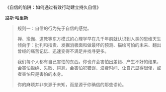 《自信的陷阱：如何通过有效行动建立持久自信》

路斯·哈里斯 

> 规则一：自信的行为先于自信的感觉。
>
> 禅、瑜伽、道教等东方模式的心理学早在几千年前就认识到人类的思维天生倾向于：批判和指责、发掘消极面和做最坏的预测、描绘可怕的未来、翻出曾经的痛苦记忆、迅速变得不满足并找寻更多。
>
> 我们每个人都有自己害怕的东西。你也许会害怕出差错、产生不好的结果，会害怕拒绝、失败、尴尬，会害怕犯错误、浪费时间、让自己显得很傻，或者害怕只是害怕的本身。
>
> 你的麻烦并非来源于未知，而是源于你确信的那些谬论。 